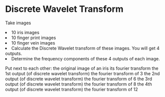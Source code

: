 # Discrete Wavelet Transform

Take images

<li>
10 iris images
</li>
<li>10 finger print images
</li>
<li>10 finger vein images
</li>

<li>Calculate the Discrete Wavelet transform of these images. You will get 4 outputs. 
</li>
<li>
  Determine the frequency components of these 4 outputs of each image.
</li>

Put next to each other:
the original image of an iris
its fourier transform
the 1st output (of discrete wavelet transform) 
the fourier transform of 3
the 2nd output (of discrete wavelet transform) 
the fourier transform of 6
the 3rd output (of discrete wavelet transform) 
the fourier transform of 8
the 4th output (of discrete wavelet transform) 
the fourier transform of 12
